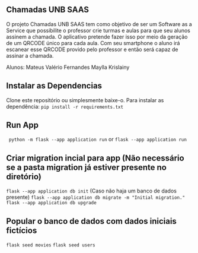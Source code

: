 ## Chamadas UNB SAAS

O projeto Chamadas UNB SAAS tem como objetivo de ser um Software as a Service
que possibilite o professor crie turmas e aulas para que seu alunos assinem
a chamada. O aplicativo pretende fazer isso por meio da geração de um QRCODE único
para cada aula. Com seu smartphone o aluno irá escanear esse QRCODE provido pelo professor e
então será capaz de assinar a chamada.

Alunos:
Mateus Valério Fernandes
Maylla Krislainy

## Instalar as Dependencias

Clone este repositório ou simplesmente baixe-o.
Para instalar as dependência:
`pip install -r requirements.txt`

## Run App

` python -m flask --app application run`
or
`flask --app application run`

## Criar migration incial para app (Não necessário se a pasta migration já estiver presente no diretório)

`flask --app application db init` (Caso não haja um banco de dados presente)
`flask --app application db migrate -m "Initial migration."`
`flask --app application db upgrade`

## Popular o banco de dados com dados iniciais fictícios

`flask seed movies`
`flask seed users`

